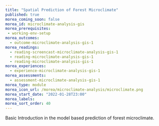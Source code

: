 ```yaml
---
title: "Spatial Prediction of Forest Microclimate"
published: true
morea_coming_soon: false
morea_id: microclimate-analysis-gis
morea_prerequisites:
 - working-env-setup
morea_outcomes:
  - outcome-microclimate-analysis-gis-1
morea_readings:
  - reading-screencast-microclimate-analysis-gis-1
  - reading-microclimate-analysis-gis-1
  - reading-microclimate-analysis-gis-1
morea_experiences:
  - experience-microclimate-analysis-gis-1
morea_assessments:
  - assessment-microclimate-analysis-gis-1
morea_type: module
morea_icon_url: /morea/microclimate-analysis/microclimate.png
morea_start_date: "2022-01-28T23:00"
morea_labels:
morea_sort_order: 40
---
```


Basic Introduction in the model based prediction of forest microclimate.
